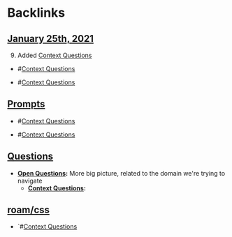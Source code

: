 
# Backlinks
## [January 25th, 2021](<January 25th, 2021.md>)
9. Added [Context Questions](<Context Questions.md>)

- #[Context Questions](<Context Questions.md>)

- #[Context Questions](<Context Questions.md>)

## [Prompts](<Prompts.md>)
- #[Context Questions](<Context Questions.md>)

- #[Context Questions](<Context Questions.md>)

## [Questions](<Questions.md>)
- **[Open Questions](<Open Questions.md>):** More big picture, related to the domain we're trying to navigate
    - **[Context Questions](<Context Questions.md>):**

## [roam/css](<roam/css.md>)
- `#[Context Questions](<Context Questions.md>)

